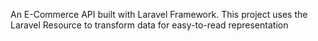 An E-Commerce API built with Laravel Framework. This project uses the Laravel Resource to transform data for easy-to-read representation

